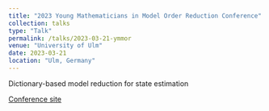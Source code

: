 ```yaml
---
title: "2023 Young Mathematicians in Model Order Reduction Conference"
collection: talks
type: "Talk"
permalink: /talks/2023-03-21-ymmor
venue: "University of Ulm"
date: 2023-03-21
location: "Ulm, Germany"
---
```



Dictionary-based model reduction for state estimation

[Conference site](https://www.uni-ulm.de/mawi/institut-fuer-numerische-mathematik/forschung/ymmor-workshop-2023/)
